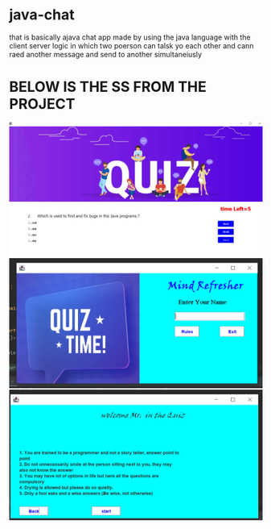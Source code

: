 # java-chat
that is basically ajava chat app made by using the java language with the client server logic in which two poerson can talsk yo each other and cann raed another message and send to another simultaneiusly
<h1>BELOW IS THE SS FROM THE PROJECT</h1>
<img src ="Quiz1.PNG">
<img src ="Quiz2.PNG">
<img src ="Quiz3.PNG">
